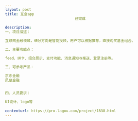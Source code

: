 ```yaml
---                
layout: post       
title: 互金app
                                已完成
           
description: 
一、项目描述：

互联网金融领域，细分方向是智能投顾，用户可以根据推荐，直接购买基金组合。

二、主要功能点：

feed、绑卡、组合展示、支付功能、消息通知与推送、登录注册等。

三、可参考产品：

京东金融
凤凰金融


四、人员要求：

UI设计、logo等
     
contenturl: https://pro.lagou.com/project/1838.html      
---                 
```

